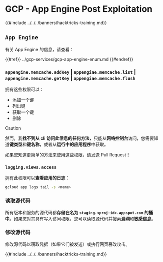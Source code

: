 # GCP - App Engine Post Exploitation

{{#include ../../../banners/hacktricks-training.md}}

## `App Engine`

有关 App Engine 的信息，请查看：

{{#ref}}
../gcp-services/gcp-app-engine-enum.md
{{#endref}}

### `appengine.memcache.addKey` | `appengine.memcache.list` | `appengine.memcache.getKey` | `appengine.memcache.flush`

拥有这些权限可以：

- 添加一个键
- 列出键
- 获取一个键
- 删除

> [!CAUTION]
> 然而，我**找不到从 cli 访问此信息的任何方法**，只能从**网络控制台**访问，您需要知道**键类型**和**键名称**，或者从**运行中的应用程序**中获取。
>
> 如果您知道更简单的方法来使用这些权限，请发送 Pull Request！

### `logging.views.access`

拥有此权限可以**查看应用的日志**：
```bash
gcloud app logs tail -s <name>
```
### 读取源代码

所有版本和服务的源代码都**存储在名为** **`staging.<proj-id>.appspot.com`** **的桶中**。如果您对其具有写入访问权限，您可以读取源代码并搜索**漏洞**和**敏感信息**。

### 修改源代码

修改源代码以窃取凭据（如果它们被发送）或执行网页篡改攻击。

{{#include ../../../banners/hacktricks-training.md}}
